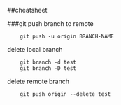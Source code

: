 ##cheatsheet

###git
push branch to remote

        git push -u origin BRANCH-NAME


delete local branch

        git branch -d test
        git branch -D test


delete remote branch

        git push origin --delete test
        
        